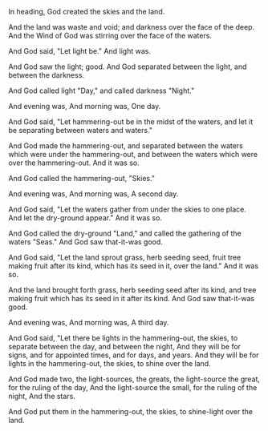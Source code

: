 In heading, God created the skies and the land.

And the land was waste and void; 
and darkness over the face of the deep.
And the Wind of God was stirring over the face of the waters.

And God said, "Let light be."
And light was.

And God saw the light; good. 
And God separated between the light, and between the darkness.

And God called light "Day,"
and called darkness "Night."

And evening was, 
And morning was, 
One day.

And God said, "Let hammering-out be in the midst of the waters,
and let it be separating between waters and waters."

And God made the hammering-out, 
and separated between the waters which were under the hammering-out, and between the waters which were over the hammering-out. 
And it was so.

And God called the hammering-out, "Skies."

And evening was, 
And morning was, 
A second day.

And God said, "Let the waters gather from under the skies to one place. And let the dry-ground appear."
And it was so.

And God called the dry-ground "Land,"
and called the gathering of the waters "Seas."
And God saw that-it-was good.

And God said, "Let the land sprout grass, herb seeding seed, fruit tree making fruit after its kind, which has its seed in it, over the land." 
And it was so.

And the land brought forth grass, herb seeding seed after its kind, and tree making fruit which has its seed in it after its kind. 
And God saw that-it-was good.

And evening was, 
And morning was, 
A third day.

And God said, "Let there be lights in the hammering-out, the skies, to separate between the day, and between the night, 
And they will be for signs, and for appointed times, and for days, and years.
And they will be for lights in the hammering-out, the skies, to shine over the land.

And God made two, the light-sources, the greats, 
the light-source the great, for the ruling of the day, 
And the light-source the small, for the ruling of the night, 
And the stars.

And God put them in the hammering-out, the skies, to shine-light over the land.
